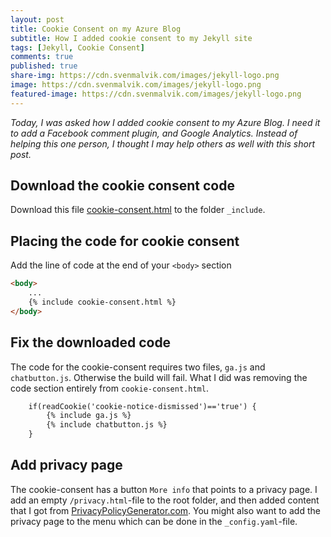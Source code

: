 ```yaml
---
layout: post
title: Cookie Consent on my Azure Blog
subtitle: How I added cookie consent to my Jekyll site
tags: [Jekyll, Cookie Consent]
comments: true
published: true
share-img: https://cdn.svenmalvik.com/images/jekyll-logo.png
image: https://cdn.svenmalvik.com/images/jekyll-logo.png
featured-image: https://cdn.svenmalvik.com/images/jekyll-logo.png
---
```


*Today, I was asked how I added cookie consent to my Azure Blog. I need it to add a Facebook comment plugin, and Google Analytics. Instead of helping this one person, I thought I may help others as well with this short post.*

## Download the cookie consent code

Download this file [cookie-consent.html](https://raw.githubusercontent.com/jhvanderschee/jekyllcodex/gh-pages/_includes/cookie-consent.html) to the folder `_include`.

## Placing the code for cookie consent

Add the line of code at the end of your `<body>` section
```html
<body>
    ...
    {% include cookie-consent.html %}
</body>
```

## Fix the downloaded code

The code for the cookie-consent requires two files, `ga.js` and `chatbutton.js`. Otherwise the build will fail. What I did was removing the code section entirely from `cookie-consent.html`.

```html
    if(readCookie('cookie-notice-dismissed')=='true') {
        {% include ga.js %}
        {% include chatbutton.js %}
    }
```

## Add privacy page

The cookie-consent has a button `More info` that points to a privacy page. I add an empty `/privacy.html`-file to the root folder, and then added content that I got from [PrivacyPolicyGenerator.com](https://www.privacypolicygenerator.info/). You might also want to add the privacy page to the menu which can be done in the `_config.yaml`-file.

